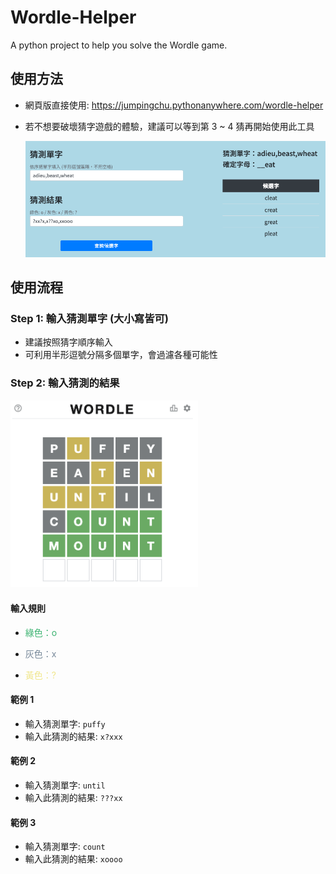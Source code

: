 # Wordle-Helper
A python project to help you solve the Wordle game.

## 使用方法

- 網頁版直接使用: https://jumpingchu.pythonanywhere.com/wordle-helper
- 若不想要破壞猜字遊戲的體驗，建議可以等到第 3 ~ 4 猜再開始使用此工具

    <img src="img/web_page_demo.png" width=888>

## 使用流程

### Step 1: 輸入猜測單字 (大小寫皆可)

- 建議按照猜字順序輸入
- 可利用半形逗號分隔多個單字，會過濾各種可能性

### Step 2: 輸入猜測的結果

<img src="img/demo.png" width=300>

#### 輸入規則
- <p style="color: MediumSeaGreen;">綠色：o</p>
- <p style="color: LightSlateGrey;">灰色：x</p>
- <p style="color: Khaki;">黃色：?</p>

#### 範例 1
- 輸入猜測單字: `puffy`
- 輸入此猜測的結果: `x?xxx`

#### 範例 2
- 輸入猜測單字: `until`
- 輸入此猜測的結果: `???xx`

#### 範例 3
- 輸入猜測單字: `count`
- 輸入此猜測的結果: `xoooo`

